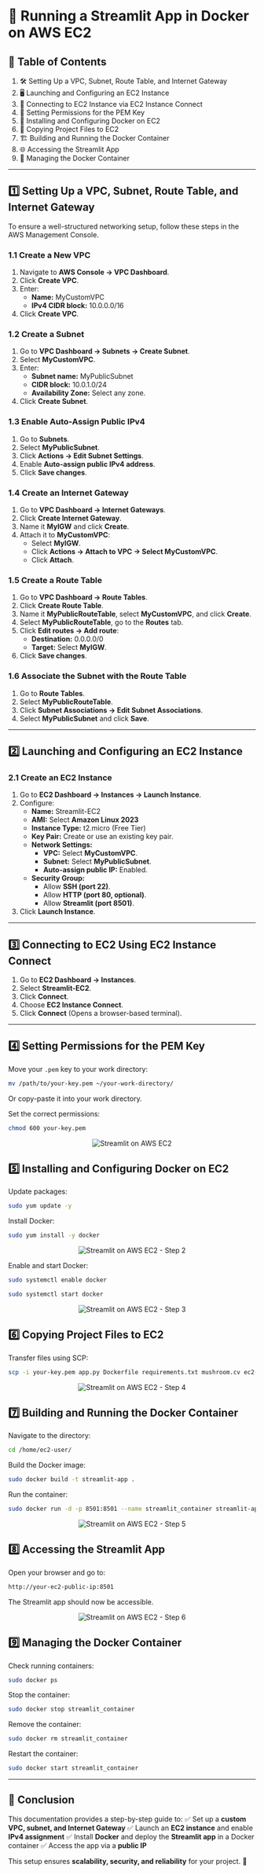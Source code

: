 # 🚀 Running a Streamlit App in Docker on AWS EC2  

## 📜 Table of Contents

1. 🛠 Setting Up a VPC, Subnet, Route Table, and Internet Gateway
2. 🖥️ Launching and Configuring an EC2 Instance
3. 🔗 Connecting to EC2 Instance via EC2 Instance Connect
4. 🔑 Setting Permissions for the PEM Key
5. 🐳 Installing and Configuring Docker on EC2
6. 📂 Copying Project Files to EC2
7. 🏗️ Building and Running the Docker Container
8. 🌐 Accessing the Streamlit App
9. 🔄 Managing the Docker Container

---

## 1️⃣ Setting Up a VPC, Subnet, Route Table, and Internet Gateway

To ensure a well-structured networking setup, follow these steps in the AWS Management Console.

### 1.1 Create a New VPC
1. Navigate to **AWS Console → VPC Dashboard**.
2. Click **Create VPC**.
3. Enter:
   - **Name:** MyCustomVPC
   - **IPv4 CIDR block:** 10.0.0.0/16
4. Click **Create VPC**.

### 1.2 Create a Subnet
1. Go to **VPC Dashboard → Subnets → Create Subnet**.
2. Select **MyCustomVPC**.
3. Enter:
   - **Subnet name:** MyPublicSubnet
   - **CIDR block:** 10.0.1.0/24
   - **Availability Zone:** Select any zone.
4. Click **Create Subnet**.

### 1.3 Enable Auto-Assign Public IPv4
1. Go to **Subnets**.
2. Select **MyPublicSubnet**.
3. Click **Actions → Edit Subnet Settings**.
4. Enable **Auto-assign public IPv4 address**.
5. Click **Save changes**.

### 1.4 Create an Internet Gateway
1. Go to **VPC Dashboard → Internet Gateways**.
2. Click **Create Internet Gateway**.
3. Name it **MyIGW** and click **Create**.
4. Attach it to **MyCustomVPC**:
   - Select **MyIGW**.
   - Click **Actions → Attach to VPC → Select MyCustomVPC**.
   - Click **Attach**.

### 1.5 Create a Route Table
1. Go to **VPC Dashboard → Route Tables**.
2. Click **Create Route Table**.
3. Name it **MyPublicRouteTable**, select **MyCustomVPC**, and click **Create**.
4. Select **MyPublicRouteTable**, go to the **Routes** tab.
5. Click **Edit routes → Add route**:
   - **Destination:** 0.0.0.0/0
   - **Target:** Select **MyIGW**.
6. Click **Save changes**.

### 1.6 Associate the Subnet with the Route Table
1. Go to **Route Tables**.
2. Select **MyPublicRouteTable**.
3. Click **Subnet Associations → Edit Subnet Associations**.
4. Select **MyPublicSubnet** and click **Save**.

---

## 2️⃣ Launching and Configuring an EC2 Instance

### 2.1 Create an EC2 Instance
1. Go to **EC2 Dashboard → Instances → Launch Instance**.
2. Configure:
   - **Name:** Streamlit-EC2
   - **AMI:** Select **Amazon Linux 2023**
   - **Instance Type:** t2.micro (Free Tier)
   - **Key Pair:** Create or use an existing key pair.
   - **Network Settings:**
     - **VPC:** Select **MyCustomVPC**.
     - **Subnet:** Select **MyPublicSubnet**.
     - **Auto-assign public IP:** Enabled.
   - **Security Group:**
     - Allow **SSH (port 22)**.
     - Allow **HTTP (port 80, optional)**.
     - Allow **Streamlit (port 8501)**.
3. Click **Launch Instance**.

---

## 3️⃣ Connecting to EC2 Using EC2 Instance Connect

1. Go to **EC2 Dashboard → Instances**.
2. Select **Streamlit-EC2**.
3. Click **Connect**.
4. Choose **EC2 Instance Connect**.
5. Click **Connect** (Opens a browser-based terminal).

---

## 4️⃣ Setting Permissions for the PEM Key

Move your `.pem` key to your work directory:
```sh
mv /path/to/your-key.pem ~/your-work-directory/
```
Or copy-paste it into your work directory.

Set the correct permissions:
```sh
chmod 600 your-key.pem
```
<p align="center">
  <img src="https://github.com/TarakKatoch/My-Docker-Dockyard/raw/b17f8d11d876569f5eda9920304a091057591d59/Running%20a%20Streamlit%20App%20in%20Docker%20on%20AWS%20EC2/images/1.jpg" alt="Streamlit on AWS EC2" />
</p>

## 5️⃣ Installing and Configuring Docker on EC2

Update packages:
```sh
sudo yum update -y
```
Install Docker:
```sh
sudo yum install -y docker
```
<p align="center">
  <img src="https://github.com/TarakKatoch/My-Docker-Dockyard/raw/b17f8d11d876569f5eda9920304a091057591d59/Running%20a%20Streamlit%20App%20in%20Docker%20on%20AWS%20EC2/images/2.jpg" alt="Streamlit on AWS EC2 - Step 2" />
</p>

Enable and start Docker:
```sh
sudo systemctl enable docker
```

```sh
sudo systemctl start docker
```
<p align="center">
  <img src="https://github.com/TarakKatoch/My-Docker-Dockyard/raw/b17f8d11d876569f5eda9920304a091057591d59/Running%20a%20Streamlit%20App%20in%20Docker%20on%20AWS%20EC2/images/3.jpg" alt="Streamlit on AWS EC2 - Step 3" />
</p>

## 6️⃣ Copying Project Files to EC2

Transfer files using SCP:
```sh
scp -i your-key.pem app.py Dockerfile requirements.txt mushroom.cv ec2-user@your-ec2-public-ip:/home/ec2-user/
```
<p align="center">
  <img src="https://github.com/TarakKatoch/My-Docker-Dockyard/raw/b17f8d11d876569f5eda9920304a091057591d59/Running%20a%20Streamlit%20App%20in%20Docker%20on%20AWS%20EC2/images/4.jpg" alt="Streamlit on AWS EC2 - Step 4" />
</p>

## 7️⃣ Building and Running the Docker Container

Navigate to the directory:
```sh
cd /home/ec2-user/
```
Build the Docker image:
```sh
sudo docker build -t streamlit-app .
```
Run the container:
```sh
sudo docker run -d -p 8501:8501 --name streamlit_container streamlit-app
```
<p align="center">
  <img src="https://github.com/TarakKatoch/My-Docker-Dockyard/raw/b17f8d11d876569f5eda9920304a091057591d59/Running%20a%20Streamlit%20App%20in%20Docker%20on%20AWS%20EC2/images/5.jpg" alt="Streamlit on AWS EC2 - Step 5" />
</p>

## 8️⃣ Accessing the Streamlit App

Open your browser and go to:
```sh
http://your-ec2-public-ip:8501
```
The Streamlit app should now be accessible.

<p align="center">
  <img src="https://github.com/TarakKatoch/My-Docker-Dockyard/raw/b17f8d11d876569f5eda9920304a091057591d59/Running%20a%20Streamlit%20App%20in%20Docker%20on%20AWS%20EC2/images/6.jpg" alt="Streamlit on AWS EC2 - Step 6" />
</p>

## 9️⃣ Managing the Docker Container

Check running containers:
```sh
sudo docker ps
```
Stop the container:
```sh
sudo docker stop streamlit_container
```
Remove the container:
```sh
sudo docker rm streamlit_container
```
Restart the container:
```sh
sudo docker start streamlit_container
```

---

## 🎯 Conclusion

This documentation provides a step-by-step guide to:
✅ Set up a **custom VPC, subnet, and Internet Gateway**
✅ Launch an **EC2 instance** and enable **IPv4 assignment**
✅ Install **Docker** and deploy the **Streamlit app** in a Docker container
✅ Access the app via a **public IP**

This setup ensures **scalability, security, and reliability** for your project. 🚀
